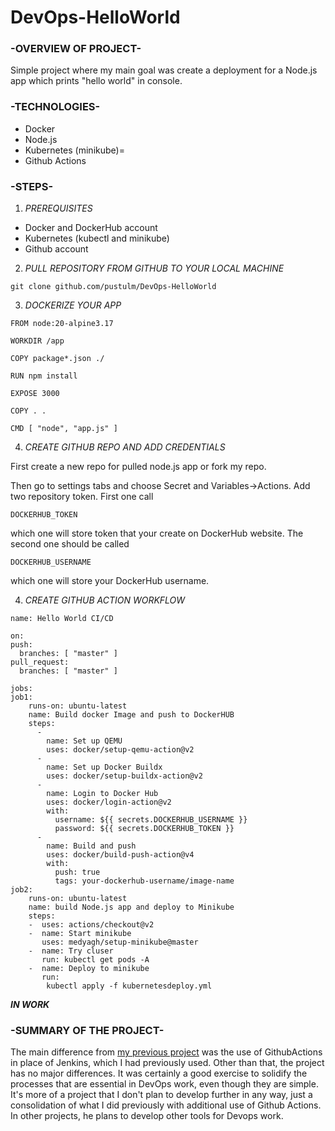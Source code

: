 # DevOps-HelloWorld

### **-OVERVIEW OF PROJECT-**

Simple project where my main goal was create a deployment for a Node.js app which prints "hello world" in console. 

### **-TECHNOLOGIES-**

- Docker
- Node.js
- Kubernetes (minikube)=
- Github Actions

### **-STEPS-**

1. *PREREQUISITES*
   
  - Docker and DockerHub account
  - Kubernetes (kubectl and minikube)
  - Github account
    
2. *PULL REPOSITORY FROM GITHUB TO YOUR LOCAL MACHINE*
  ```
  git clone github.com/pustulm/DevOps-HelloWorld
  ```
3. *DOCKERIZE YOUR APP*
  ```
  FROM node:20-alpine3.17

  WORKDIR /app

  COPY package*.json ./

  RUN npm install

  EXPOSE 3000

  COPY . .

  CMD [ "node", "app.js" ]
  ```
4. *CREATE GITHUB REPO AND ADD CREDENTIALS*
   
  First create a new repo for pulled node.js app or fork my repo.
  
  Then go to settings tabs and choose Secret and Variables->Actions.
  Add two repository token. First one call
  ```
  DOCKERHUB_TOKEN
  ```
  which one will store token that your create on DockerHub website.
  The second one should be called
  ```
  DOCKERHUB_USERNAME
  ```
  which one will store your DockerHub username.

4. *CREATE GITHUB ACTION WORKFLOW*

  ```
  name: Hello World CI/CD

on:
  push:
    branches: [ "master" ]
  pull_request:
    branches: [ "master" ]

jobs:
  job1:
      runs-on: ubuntu-latest
      name: Build docker Image and push to DockerHUB
      steps:
        -
          name: Set up QEMU
          uses: docker/setup-qemu-action@v2
        -
          name: Set up Docker Buildx
          uses: docker/setup-buildx-action@v2
        -
          name: Login to Docker Hub
          uses: docker/login-action@v2
          with:
            username: ${{ secrets.DOCKERHUB_USERNAME }}
            password: ${{ secrets.DOCKERHUB_TOKEN }}
        -
          name: Build and push
          uses: docker/build-push-action@v4
          with:
            push: true
            tags: your-dockerhub-username/image-name
  job2:
      runs-on: ubuntu-latest
      name: build Node.js app and deploy to Minikube
      steps:
      -  uses: actions/checkout@v2
      -  name: Start minikube
         uses: medyagh/setup-minikube@master
      -  name: Try cluser
         run: kubectl get pods -A
      -  name: Deploy to minikube
         run:
          kubectl apply -f kubernetesdeploy.yml
  ```  

***IN WORK***

### **-SUMMARY OF THE PROJECT-**

The main difference from [my previous project](https://github.com/pustulm/timelog) was the use of GithubActions in place of Jenkins, which I had previously used. Other than that, the project has no major differences. It was certainly a good exercise to solidify the processes that are essential in DevOps work, even though they are simple. It's more of a project that I don't plan to develop further in any way, just a consolidation of what I did previously with additional use of Github Actions. In other projects, he plans to develop other tools for Devops work.
